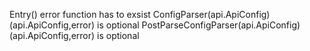 Entry() error function has to exsist
ConfigParser(api.ApiConfig) (api.ApiConfig,error) is optional
PostParseConfigParser(api.ApiConfig) (api.ApiConfig,error) is optional
